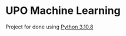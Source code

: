 # UPO Machine Learning
Project for done using [Python 3.10.8](https://www.python.org/downloads/release/python-3108/)


